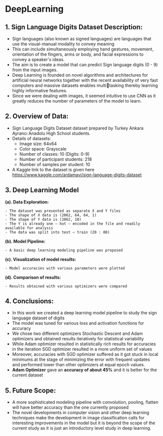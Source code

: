 # DeepLearning


## 1. Sign Language Digits Dataset Description: 

- Sign languages (also known as signed languages) are languages that use the visual-manual modality to convey meaning
- This can include simultaneously employing hand gestures, movement, orientation of the fingers, arms or body, and facial expressions to convey a speaker's ideas. 
- The aim is to create a model that can predict Sign language digits (0 - 9) from the input images. 
- Deep Learning is founded on novel algorithms and architectures for artificial neural networks together with the recent availability of very fast computers and massive datasets enables multitasking thereby learning highly informative features.
- Since we were dealing with images, it seemed intuitive to use CNN as it greatly reduces the number of parameters of the model to learn.

## 2. Overview of Data: 

- Sign Language Digits Dataset dataset prepared by Turkey Ankara Ayrancı Anadolu High School students.
- Details of datasets:
    - Image size: 64x64
    - Color space: Grayscale
    - Number of classes: 10 (Digits: 0-9)
    - Number of participant students: 218
    - Number of samples per student: 10
- A Kaggle link to the dataset is given here https://www.kaggle.com/ardamavi/sign-language-digits-dataset

## 3. Deep Learning Model 

**(a). Data Exploration:** 

    - The dataset was presented as separate X and Y files
    - The shape of X data is (2062, 64, 64, 1)
    - The shape of Y data is (2062, 10)
    - The Y is already one – hot – encoded in the file and readily available for analysis
    - The data was split into test – train (20 : 80)

**(b). Model Pipeline:** 

    - A basic deep learning modeling pipeline was proposed

**(c). Visualization of model results:**

    - Model accuracies with various parameters were plotted

**(d). Comparison of results:**

    - Results obtained with various optimizers were compared

## 4. Conclusions:
 
- In this work we created a deep learning model pipeline to study the sign language dataset of digits
-  The model was tuned for various loss and activation functions for accuracy
- We chose two different optimizers Stochastic Descent and Adam optimizers and obtained results iteratively for 
statistical variability
- While Adam optimizer resulted in statistically rich results for accuracies in the iteration SGD optimizer resulted 
in a more uniform set of values
- Moreover, accuracies with SGD optimizer suffered as it got stuck in local minimums at the stage of minimizing 
the error with frequent updates and performed lower than other optimizers at equal epoch values.
- **Adam Optimizer** gave an **accuracy of about 45%** and it is better for the current dataset

## 5. Future Scope:

- A more sophisticated modeling pipeline with convolution, pooling, flatten will have better accuracy than the 
one currently proposed
- The novel developments in computer vision and other deep learning techniques make the development in image 
classification calls for interesting improvements in the model but it is beyond the scope of the current study as it 
is just an introductory level study in deep learning. 